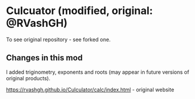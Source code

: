# Culcuator (modified, original: @RVashGH)
To see original repository - see forked one.

## Changes in this mod
I added triginometry, exponents and roots (may appear in future versions of original products).

https://rvashgh.github.io/Culculator/calc/index.html - original website